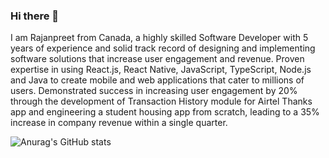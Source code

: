 ### Hi there 👋

I am Rajanpreet from Canada, a highly skilled Software Developer with 5 years of experience and solid track record of designing and implementing software solutions that increase user engagement and revenue. Proven expertise in using React.js, React Native, JavaScript, TypeScript, Node.js and Java to create mobile and web applications that cater to millions of users. Demonstrated success in increasing user engagement by 20% through the development of Transaction History module for Airtel Thanks app and engineering a student housing app from scratch, leading to a 35% increase in company revenue within a single quarter.

![Anurag's GitHub stats](https://github-readme-stats.vercel.app/api?username=rajanpreetcan&hide=contribs,prs)

